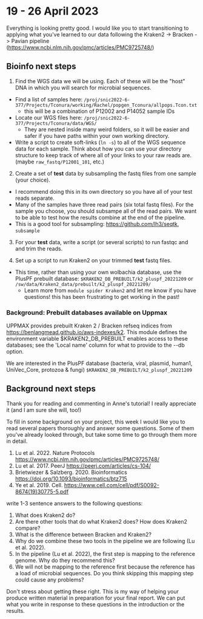 # 19 - 26 April 2023

Everything is looking pretty good. I would like you to start transitioning to applying what you've learned to our data following the Kraken2 -> Bracken -> Pavian pipeline (https://www.ncbi.nlm.nih.gov/pmc/articles/PMC9725748/)

## Bioinfo next steps

1. Find the WGS data we will be using. Each of these will be the "host" DNA in which you will search for microbial sequences. 
  - Find a list of samples here: `/proj/snic2022-6-377/Projects/Tconura/working/Rachel/popgen_Tconura/allpops.Tcon.txt`
     - this will be a combination of P12002 and P14052 sample IDs
  - Locate our WGS files here: `/proj/snic2022-6-377/Projects/Tconura/data/WGS/`
    - They are nested inside many weird folders, so it will be easier and safer if you have paths within your own working directory. 
  - Write a script to create soft-links (`ln -s`) to all of the WGS sequence data for each sample. Think about how you can use your directory structure to keep track of where all of your links to your raw reads are. (maybe `raw_fastq/P12001_101`, etc.)

2. Create a set of **test** data by subsampling the fastq files from one sample (your choice).
  - I recommend doing this in its own directory so you have all of your test reads separate. 
  - Many of the samples have three read pairs (six total fastq files). For the sample you choose, you should subsampe all of the read pairs. We want to be able to test how the results combine at the end of the pipeline. 
  - This is a good tool for subsampling: https://github.com/lh3/seqtk, `subsample`

3. For your **test** data, write a script (or several scripts) to run fastqc and and trim the reads. 

4. Set up a script to run Kraken2 on your trimmed **test** fastq files. 
  - This time, rather than using your own wolbachia database, use the PlusPF prebuilt database: `$KRAKEN2_DB_PREBUILT/k2_pluspf_20221209` or `/sw/data/Kraken2_data/prebuilt/k2_pluspf_20221209/`
    - Learn more from `module spider Kraken2` and let me know if you have questions! this has been frustrating to get working in the past!

### Background: Prebuilt databases available on Uppmax
UPPMAX provides prebuilt Kraken 2 / Bracken refseq indices from https://benlangmead.github.io/aws-indexes/k2. This module defines the environment variable $KRAKEN2_DB_PREBUILT enables access to these databases; see the 'Local name' column for what to provide to the --db option.

We are interested in the PlusPF database (bacteria, viral, plasmid, human1, UniVec_Core, protozoa & fungi) 
`$KRAKEN2_DB_PREBUILT/k2_pluspf_20221209`    

## Background next steps

Thank you for reading and commenting in Anne's tutorial! I really appreciate it (and I am sure she will, too!)

To fill in some background on your project, this week I would like you to read several papers thoroughly and answer some questions. Some of them you've already looked through, but take some time to go through them more in detail. 

1. Lu et al. 2022. Nature Protocols https://www.ncbi.nlm.nih.gov/pmc/articles/PMC9725748/
2. Lu et al. 2017. PeerJ https://peerj.com/articles/cs-104/
3. Brietwiezer & Salzberg. 2020. Bioinformatics https://doi.org/10.1093/bioinformatics/btz715
4. Ye et al. 2019. Cell. https://www.cell.com/cell/pdf/S0092-8674(19)30775-5.pdf

write 1-3 sentence answers to the following questions: 
1. What does Kraken2 do? 
2. Are there other tools that do what Kraken2 does? How does Kraken2 compare? 
3. What is the difference between Bracken and Kraken2? 
4. Why do we combine these two tools in the pipeline we are following (Lu et al. 2022). 
5. In the pipeline (Lu et al. 2022), the first step is mapping to the reference genome. Why do they recommend this? 
6. We will not be mapping to the reference first because the reference has a load of microbial sequences. Do you think skipping this mapping step could cause any problems?

Don't stress about getting these right. This is my way of helping your produce written material in preparation for your final report. We can put what you write in response to these questions in the introduction or the results. 




